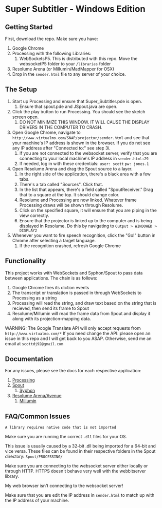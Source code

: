 # Super Subtitler - Windows Edition

## Getting Started
First, download the repo.
Make sure you have:

1. Google Chrome
2. Processing with the following Libraries:
	1. WebSocketsP5. This is distributed with this repo. Move the websocketP5 folder to your `/libraries` folder
3. Resolume Arena (or Millumin/MadMapper for OSX)
4. Drop in the `sender.html` file to any server of your choice.

## The Setup
1. Start up Processing and ensure that Super_Subtitler.pde is open.
	1. Ensure that spout.pde and JSpout.java are open.
2. Click the play button to run Processing. You should see the sketch screen open.
	1. DO NOT MINIMIZE THIS WINDOW. IT WILL CAUSE THE DISPLAY DRIVERS IN THE COMPUTER TO CRASH.
3. Open Google Chrome, navigate to ```http://www.virtualmo.com/SNAP/projector/sender.html``` and see that your machine's IP address is shown in the browser. If you do not see any IP address after "Connected to:" see step 3i.
	1. If you are not connected to the websocket server, verify that you are connecting to your local machine's IP address in ```sender.html:29```
	2. If needed, log in with these credentials: ```user: scott``` ```pw: jones.1```
4. Open Resolume Arena and drag the Spout source to a layer.
	1. In the right side of the application, there's a black area with a few tabs.
	2. There's a tab called "Sources". Click that.
	3. In the list that appears, there's a field called "SpoutReceiver." Drag that to a square at the top. It should change color.
	4. Resolume and Processing are now linked. Whatever frame Processing draws will be shown through Resolume.
	5. Click on the specified square, it will ensure that you are piping in the view correctly.
	6. Ensure that the projector is linked up to the computer and is being displayed in Resolume. Do this by navigating to ```Output > WINDOWED > DISPLAY2```
5. Whenever you want to fire speech recognition, click the "Go!" button in Chrome after selecting a target language.
	1. If the recognition crashed, refresh Google Chrome

## Functionality
This project works with WebSockets and Syphon/Spout to pass data between applications.
The chain is as follows:

1. Google Chrome fires its diction events
2. The transcript or translation is passed in through WebSockets to Processing as a string
3. Processing will read the string, and draw text based on the string that is recieved, then send its frame to Spout
4. Resolume/Millumin will read the frame data from Spout and display it along with its projection-mapping data.

WARNING: The Google Translate API will only accept requests from ```http://www.virtualmo.com/*```
If you need change the API: please open an issue in this repo and I will get back to you ASAP. Otherwise, send me an email at ```scottdj92@gmail.com```

## Documentation
For any issues, please see the docs for each respective application:

1. [Processing](https://processing.org/reference/)
2. [Spout](http://spout.zeal.co/)
	1. [Syphon](http://syphon.v002.info/)
3. [Resolume Arena/Avenue](https://resolume.com/)
	1. [Millumin](https://millumin2.com)


## FAQ/Common Issues
```A library requires native code that is not imported```

Make sure you are running the correct ```.dll``` files for your OS. 

This issue is usually caused by a 32-bit .dll being imported for a 64-bit and vice versa. These files can be found in their respective folders in the Spout directory: ```Spout/PROCESSING/```

Make sure you are connecting to the websocket server either locally or through HTTP. HTTPS doesn't behave very well with the webbitserver library.

My web browser isn't connecting to the websocket server!

Make sure that you are edit the IP address in ```sender.html``` to match up with the IP address of your machine.
